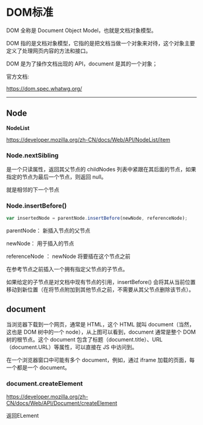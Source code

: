 # DOM标准

DOM 全称是 Document Object Model，也就是文档对象模型。

DOM 指的是文档对象模型，它指的是把文档当做一个对象来对待，这个对象主要定义了处理网页内容的方法和接口。

DOM 是为了操作文档出现的 API，document 是其的一个对象；

官方文档:

<https://dom.spec.whatwg.org/>

***

## Node

**NodeList**

<https://developer.mozilla.org/zh-CN/docs/Web/API/NodeList/item>

### Node.nextSibling

是一个只读属性，返回其父节点的 childNodes 列表中紧跟在其后面的节点，如果指定的节点为最后一个节点，则返回 null。

就是相邻的下一个节点

### Node.insertBefore()

```js
var insertedNode = parentNode.insertBefore(newNode, referenceNode);
```

parentNode： 新插入节点的父节点

newNode： 用于插入的节点

referenceNode ： newNode 将要插在这个节点之前

在参考节点之前插入一个拥有指定父节点的子节点。

如果给定的子节点是对文档中现有节点的引用，insertBefore() 会将其从当前位置移动到新位置（在将节点附加到其他节点之前，不需要从其父节点删除该节点）。

## document

当浏览器下载到一个网页，通常是 HTML，这个 HTML 就叫 document（当然，这也是 DOM 树中的一个 node），从上图可以看到，document 通常是整个 DOM 树的根节点。这个 document 包含了标题（document.title）、URL（document.URL）等属性，可以直接在 JS 中访问到。

在一个浏览器窗口中可能有多个 document，例如，通过 iframe 加载的页面，每一个都是一个 document。

### document.createElement

<https://developer.mozilla.org/zh-CN/docs/Web/API/Document/createElement>

返回ELement

